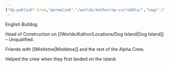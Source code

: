 ```yaml
---
{"dg-publish":true,"permalink":"/worlds/kathor/np-cs/rubble/","tags":["Kathor"]}
---
```


English Bulldog

Head of Construction on [[Worlds/Kathor/Locations/Dog Island\|Dog Island]] – Unqualified.

Friends with [[Mistletoe\|Mistletoe]] and the rest of the Alpha Crew.

Helped the crew when they first landed on the island. 
